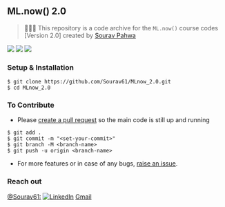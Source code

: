 
## ML.now() 2.0

> 👩🏻‍💻  This repository is a code archive for the `ML.now()` course codes [Version 2.0] created by [Sourav Pahwa](https://github.com/Sourav61)


![](https://img.shields.io/badge/TensorFlow-v2.4.0-informational?style=flat&logo=data:image/svg%2bxml;base64,<BASE64_DATA>)
![](https://img.shields.io/badge/Python-v3.9-informational?style=flat&logo=<LOGO_NAME>&logoColor=white&color=2bbc8a)
![](https://img.shields.io/badge/Shell-Zsh-informational?style=flat&logo=<LOGO_NAME>&logoColor=white&color=5a4fcf)




### Setup & Installation

```
$ git clone https://github.com/Sourav61/MLnow_2.0.git
$ cd MLnow_2.0
```

### To Contribute

- Please [create a pull request](https://github.com/Sourav61/MLnow_2.0/pulls) so the main code is still up and running

```
$ git add .
$ git commit -m "<set-your-commit>"
$ git branch -M <branch-name>
$ git push -u origin <branch-name>
```

- For more features or in case of any bugs, [raise an issue](https://github.com/Sourav61/MLnow_2.0/issues).

### Reach out

[@Sourav61:](https://github.com/Sourav61)
[![LinkedIn][2.2]][2]
[Gmail](sourav61pahwa@gmail.com)

[2.2]: https://user-images.githubusercontent.com/26264600/88994287-99226500-d31a-11ea-9a80-a91afd654777.png

[2]: https://www.linkedin.com/in/sourav-pahwa-93b4041b6/

[3]: sourav61pahwa@gmail.com
